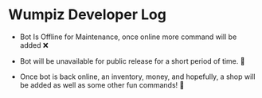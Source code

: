 # Wumpiz Developer Log

- Bot Is Offline for Maintenance, once online more command will be added ❌

- Bot will be unavailable for public release for a short period of time. 🥽

- Once bot is back online, an inventory, money, and hopefully, a shop will be added as well as some other fun commands! 🎉
